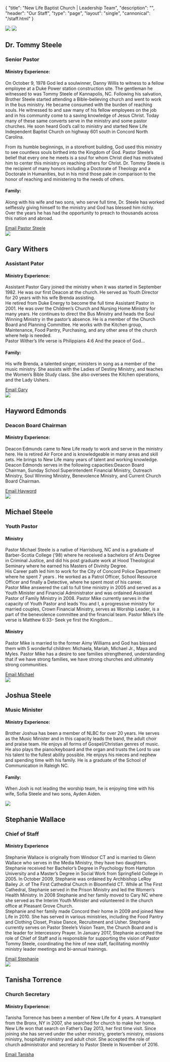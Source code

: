 {
	"title": "New Life Baptist Church | Leadership Team",
	"description": "",
	"header": "Our Staff",
	"type": "page",
	"layout": "single",
	"cannonical": "/staff.html"
}
<!-- Pastor Steele -->
<section class="interior-section">
	<div class="container">
		<div class="row">
    	<div class="col-md-4">
				<img src="/images/leadership/pastorSteele.jpg">
				<img src="/images/leadership/pastorSteele2.jpg">
			</div>
			<div class="col-md-8 padding-left-20">
				<h1>Dr. Tommy Steele</h1>
				<h3>Senior Pastor</h3>
				<h4>Ministry Experience:</h4>
				<p>
					On October 9, 1978 God led a soulwinner, Danny Willis to witness to a fellow employee at a Duke Power station construction site. The gentleman he witnessed to was Tommy Steele of Kannapolis, NC. Following his salvation, Brother Steele started attending a Bible-believing church and went to work in the bus ministry. He became consumed with the burden of reaching souls. He witnessed to and saw many of his fellow employees on the job and in his community come to a saving knowledge of Jesus Christ. Today many of these same converts serve in the ministry and some pastor churches. He soon heard God’s call to ministry and started New Life Independent Baptist Church on highway 601 south in Concord North Carolina.
				</p>
				<p>
					From its humble beginnings, in a storefront building, God used this ministry to see countless souls birthed into the Kingdom of God. Pastor Steele’s belief that every one he meets is a soul for whom Christ died has motivated him to center this ministry on reaching others for Christ. Dr. Tommy Steele is the recipient of many honors including a Doctorate of Theology and a Doctorate in Humanities, but in his mind those pale in comparison to the honor of reaching and ministering to the needs of others.
				</p>
				<h4>Family:</h4>
				<p>
					Along with his wife and two sons, who serve full time, Dr. Steele has worked selflessly giving himself to the ministry and God has blessed him richly. Over the years he has had the opportunity to preach to thousands across this nation and abroad.
				</p>
				 <a class="button blue" href="mailto:pastorsteele@newlifeconcord.org" target="blank">Email Pastor Steele</a>
			</div>
    </div>
	</div>
</section>
<!-- Pastor Gary -->
<section class="interior-section">
	<div class="container">
		<div class="row">
    	<div class="col-md-4">
				<img src="/images/leadership/pastorGary.jpg">
			</div>
			<div class="col-md-8 padding-left-20">
				<h1>Gary Withers</h1>
				<h3>Assistant Pator</h3>
				<h4>Ministry Experience:</h4>
				<p>
					Assistant Pastor Gary joined the ministry when it was started in September 1982. He was our first Deacon at the church. He served as Youth Director for 20 years with his wife Brenda assisting.
					<br>
					He retired from Duke Energy to become the full time Assistant Pastor in 2001. He was over the Children’s Church and Nursing Home Ministry for many years. He continues to direct the Bus Ministry and heads the Soul Winning Ministry in the pastor’s absence. He is a member of the  Church Board and Planning Committee. He works with the Kitchen group, Maintenance, Food Pantry, Purchasing, and any other area of the church where help is needed.
					<br>
					Pastor Wither’s life verse is Philippians 4:6  And the peace of God…
				</p>
				<h4>Family:</h4>
				<p>
					His wife Brenda, a talented singer, ministers in song as a member of the music ministry. She assists with the Ladies of Destiny Ministry, and teaches the Women’s Bible Study class. She also oversees the Kitchen operations, and the Lady Ushers.
				</p>
				<a class="button blue" href="mailto:pastorwithers@newlifeconcord.org">Email Gary</a>
			</div>
    </div>
	</div>
</section>
<!-- Pastor Edmonds -->
<section class="interior-section">
	<div class="container">
		<div class="row">
    	<div class="col-md-4">
				<img src="/images/leadership/pastorHayword.jpg">
			</div>
			<div class="col-md-8 padding-left-20">
				<h1>Hayword Edmonds</h1>
				<h3>Deacon Board Chairman</h3>
				<h4>Ministry Experience:</h4>
				<p>
					Deacon Edmunds came to New Life ready to work and serve in the ministry here. He is retired Air Force and is knowledgeable in many areas and skill sets. He brings to New Life many years of talent and working knowledge.
					<br>
					Deacon Edmonds serves in the following capacities:Deacon Board Chairman, Sunday School Superintendent  Financial Ministry, Outreach Ministry, Soul Winning Ministry, Benevolence Ministry, and Current Church Board Chairman. 
			</p>
			<a class="button blue" href="mailto:deaconedmunds@newlifeconcord.org" target="_blank">Email Hayword</a>
			</div>
    </div>
	</div>
</section>
<!-- Pastor Mike Steele -->
<section class="interior-section">
	<div class="container">
		<div class="row">
    	<div class="col-md-4">
				<img src="/images/leadership/pastorMike.jpg">
			</div>
			<div class="col-md-8 padding-left-20">
				<h1>Michael Steele</h1>
				<h3>Youth Pastor</h3>
				<h4>Ministry</h4>
				<p>
					Pastor Michael Steele is a native of Harrisburg, NC and is a graduate of Barber-Scotia College (’98) where he received a bachelors of Arts Degree in Criminal Justice, and did his post graduate work at Hood Theological Seminary where he earned his Masters of Divinity Degree.<br>
					His Career path led him to work for the City of Concord Police Department where he spent 7 years . He worked as a Patrol Officer, School Resource Officer and finally a Detective, where he spent most of his career.<br>
					Pastor Mike answered the call to full time ministry in 2005 and served as a Youth Minister and Financial Administrator and was ordained Assistant Pastor of Family Ministry in 2008. Pastor Mike currently serves in the capacity of Youth Pastor and leads You and I, a progressive ministry for married couples, Crown Financial Ministry, serves as Worship Leader, is a part of the benevolence committee and the financial team. Pastor Mike’s life verse is Matthew 6:33- Seek ye first the Kingdom…
				</p>
				<h4>Ministry</h4>
				<p>
					Pastor Mike is married to the former Aimy Williams and God has blessed them with 5 wonderful children: Michaela,  Mariah, Michael Jr., Maya  and Myles. Pastor Mike has a desire to see families strengthened, understanding that if we have strong families, we have strong churches and ultimately strong communities. 
				</p>
				<a class="button blue" href="mailto:pastormike@newlifeconcord.org" target="_blank">Email Michael</a>
			</div>
    </div>
	</div>
</section>
<!-- Joshua Steele -->
<section class="interior-section">
	<div class="container">
		<div class="row">
    	<div class="col-md-4">
				<img src="/images/leadership/josh.jpg">
			</div>
			<div class="col-md-8 padding-left-20">
				<h1>Joshua Steele</h1>
				<h3>Music Minister</h3>
				<h4>Ministry Experience:</h4>
				<p>
					Brother Joshua has been a member of NLBC for over 20 years. He serves as the Music Minister and in this capacity leads the band, the adult choir and praise team. He enjoys all forms of Gospel/Christian genres of music. He also plays the piano/keyboard and the organ and trusts the Lord to use his talent to the fullest ability possible. He enjoys his nieces and nephew and spending time with his family. He is a graduate of the School of Communication in Raleigh NC.
				</p>
				<h4>Family:</h4>
				<p>
					When Josh is not leading the worship team, he is enjoying time with his wife, Sofia Steele and two sons, Ayden Aiden.
				</p>
				<!-- <a class="button blue" href="" target="_blank">Email Josh</a> -->
			</div>
    </div>
	</div>
</section>
<!-- Pastor Stephanie Wallace -->
<section class="interior-section">
	<div class="container">
		<div class="row">
    	<div class="col-md-4">
				<img src="/images/leadership/swallace.png">
			</div>
			<div class="col-md-8 padding-left-20">
				<h1>Stephanie Wallace</h1>
				<h3>Chief of Staff</h3>
				<h4>Ministry Experience</h4>
				<p>
					Stephanie Wallace is originally from Windsor CT and is married to Glenn Wallace who serves in the Media Ministry, they have two daughters. Stephanie received her Bachelor’s Degree in Psychology from Hampton University and a Master’s Degree in Social Work from Springfield College in 2005. In October 2009, Stephanie was ordained by Archbishop LeRoy Bailey Jr. of The First Cathedral Church in Bloomfield CT. While at The First Cathedral, Stephanie served in the Prison Ministry and led the Women’s Health Ministry. In 2008 Stephanie and her family moved to Cary NC where she served as the Interim Youth Minister and volunteered in the church office at Pleasant Grove Church. 
					<br>
					Stephanie and her family made Concord their home in 2009 and joined New Life in 2010. She has served in various ministries, including the Food Pantry and Clothing Closet, Praise Dance, Recruitment and Usher.  Stephanie currently serves on Pastor Steele’s Vision Team, the Church Board and is the leader for Intercessory Prayer. In January 2017, Stephanie accepted the role of Chief of Staff and is responsible for supporting the vision of Pastor Tommy Steele, coordinating the hire of new staff, facilitating monthly ministry leader meetings and bi-annual trainings.
				</p>
				<a class="button blue" href="mailto:swallace@newlifeconcord.org" target="_blank">Email Stephanie</a>
			</div>
    </div>
	</div>
</section>
<!-- Tanisha -->
<section class="interior-section">
	<div class="container">
		<div class="row">
    	<div class="col-md-4">
				<img src="/images/leadership/tanisha.jpg">
			</div>
			<div class="col-md-8 padding-left-20">
				<h1>Tanisha Torrence</h1>
				<h3>Church Secretary</h3>
				<h4>Ministry Experience:</h4>
				<p>
					Tanisha Torrence has been a member of New Life for 4 years.  A transplant from the Bronx, NY in 2007, she searched for church to make her home.  New Life won that search on Father’s Day 2013, her first time visit. Since joining she has served under the usher ministry, greeter’s ministry, missions ministry, hospitality ministry and adult choir.  She accepted the role of church administrator and secretary to Pastor Steele in November of 2016.
			</p>
			<a class="button blue" href="mailto:newlifeconcord@outlook.org" target="_blank">Email Tanisha</a>
			</div>
    </div>
	</div>
</section>